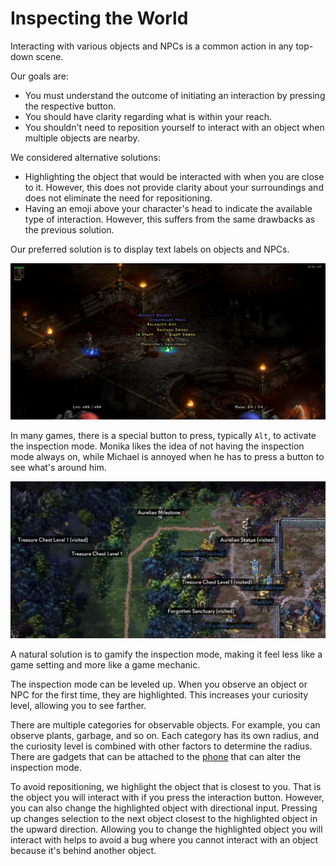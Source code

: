 # Inspecting the World

Interacting with various objects and NPCs is a common action in any top-down scene.

Our goals are:

- You must understand the outcome of initiating an interaction by pressing the respective button.
- You should have clarity regarding what is within your reach.
- You shouldn't need to reposition yourself to interact with an object when multiple objects are nearby.

We considered alternative solutions:

- Highlighting the object that would be interacted with when you are close to it. However, this does not provide clarity about your surroundings and does not eliminate the need for repositioning.
- Having an emoji above your character's head to indicate the available type of interaction. However, this suffers from the same drawbacks as the previous solution.

Our preferred solution is to display text labels on objects and NPCs.

![Diablo example with highlighted items](assets/diablo-inspect-items.png)

In many games, there is a special button to press, typically `Alt`, to activate the inspection mode.
Monika likes the idea of not having the inspection mode always on, while Michael is annoyed when he has to press a button to see what's around him.

![Songs of Conquest example with highlighted locations](assets/songs-of-conquest-inspect-world.png)

A natural solution is to gamify the inspection mode, making it feel less like a game setting and more like a game mechanic.

The inspection mode can be leveled up.
When you observe an object or NPC for the first time, they are highlighted.
This increases your curiosity level, allowing you to see farther.

There are multiple categories for observable objects.
For example, you can observe plants, garbage, and so on.
Each category has its own radius, and the curiosity level is combined with other factors to determine the radius.
There are gadgets that can be attached to the [phone](phone.md) that can alter the inspection mode.

To avoid repositioning, we highlight the object that is closest to you.
That is the object you will interact with if you press the interaction button.
However, you can also change the highlighted object with directional input.
Pressing up changes selection to the next object closest to the highlighted object in the upward direction.
Allowing you to change the highlighted object you will interact with helps to avoid a bug where you cannot interact with an object because it's behind another object.
